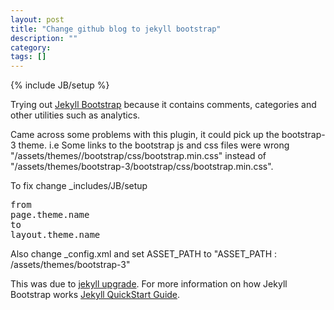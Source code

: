 ```yaml
---
layout: post
title: "Change github blog to jekyll bootstrap"
description: ""
category: 
tags: []
---
```

{% include JB/setup %}

Trying out [Jekyll Bootstrap](https://github.com/plusjade/jekyll-bootstrap/) because it contains comments, categories and other utilities such as analytics.

Came across some problems with this plugin, it could pick up the bootstrap-3 theme. i.e Some links to the bootstrap js and css files were wrong "/assets/themes//bootstrap/css/bootstrap.min.css"  instead of "/assets/themes/bootstrap-3/bootstrap/css/bootstrap.min.css".

To fix change _includes/JB/setup  
<pre>
from
page.theme.name
to
layout.theme.name 
</pre>

Also change _config.xml and set ASSET_PATH to "ASSET_PATH : /assets/themes/bootstrap-3"

This was due to [jekyll upgrade](http://jekyllrb.com/docs/upgrading/2-to-3/). 
For more information on how Jekyll Bootstrap works [Jekyll QuickStart Guide](http://jekyllbootstrap.com/usage/jekyll-quick-start.html).

